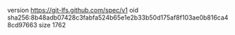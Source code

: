 version https://git-lfs.github.com/spec/v1
oid sha256:8b48adb07428c3fabfa524b65e1e2b33b50d175af8f103ae0b816ca48cd97663
size 1762
